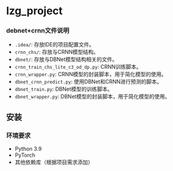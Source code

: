 # lzg_project

### debnet+crnn文件说明

- `.idea/`: 存放IDE的项目配置文件。
- `crnn_chs/`: 存放与CRNN模型结构。
- `dbnet/`: 存放与DBNet模型结构相关的文件。
- `crnn_train_chs_lite_c3_od_dp.py`: CRNN训练脚本。
- `crnn_wrapper.py`: CRNN模型的封装脚本，用于简化模型的使用。
- `dbnet_crnn_predict.py`: 使用DBNet和CRNN进行预测的脚本。
- `dbnet_train.py`: DBNet模型的训练脚本。
- `dbnet_wrapper.py`: DBNet模型的封装脚本，用于简化模型的使用。


## 安装

### 环境要求

- Python 3.9
- PyTorch
- 其他依赖库（根据项目需求添加）
